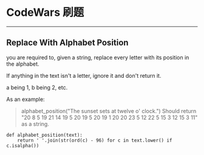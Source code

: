 # CodeWars 刷题
---
## Replace With Alphabet Position ##

you are required to, given a string, replace every letter with its position in the alphabet.

If anything in the text isn't a letter, ignore it and don't return it.

a being 1, b being 2, etc.

As an example:

>  alphabet_position("The sunset sets at twelve o' clock.")
Should return "20 8 5 19 21 14 19 5 20 19 5 20 19 1 20 20 23 5 12 22 5 15 3 12 15 3 11" as a string.


```
def alphabet_position(text):
    return ' '.join(str(ord(c) - 96) for c in text.lower() if c.isalpha())
```

